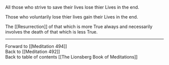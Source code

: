 All those who strive to save their lives lose thier Lives in the end. 

Those who voluntarily lose thier lives gain their Lives in the end. 

The [[Resurrection]] of that which is more True always and necessarily involves the death of that which is less True. 

___

Forward to [[Meditation 494]]  
Back to [[Meditation 492]]  
Back to table of contents [[The Lionsberg Book of Meditations]]  